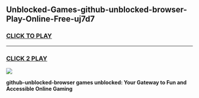 
## Unblocked-Games-github-unblocked-browser-Play-Online-Free-uj7d7
<h3>
<a href="https://premium76.site?title=github-unblocked-browser&ref=26A">CLICK TO PLAY</a></h3>
<hr>

<h3>
<a href="https://premium76.site?title=github-unblocked-browser&ref=26A">CLICK 2 PLAY</a>
  
</h3>

<a href="https://premium76.site?title=github-unblocked-browser&ref=26A"><img src="https://clearcache.store/games.png"></a>


**github-unblocked-browser games unblocked: Your Gateway to Fun and Accessible Online Gaming**
